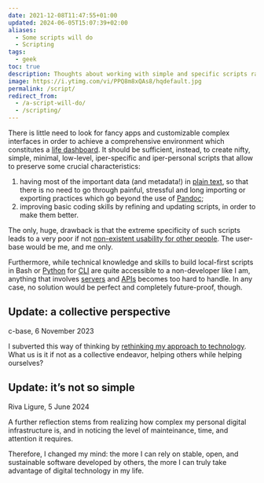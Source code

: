 ```yaml
---
date: 2021-12-08T11:47:55+01:00
updated: 2024-06-05T15:07:39+02:00
aliases:
  - Some scripts will do
  - Scripting
tags:
  - geek
toc: true
description: Thoughts about working with simple and specific scripts rather than dealing with complex and potentially bloated software.
image: https://i.ytimg.com/vi/PPQ8m8xQAs8/hqdefault.jpg
permalink: /script/
redirect_from:
  - /a-script-will-do/
  - /scripting/
---
```

There is little need to look for fancy apps and customizable complex interfaces in order to achieve a comprehensive environment which constitutes a [life dashboard](Nolan.md). It should be sufficient, instead, to create nifty, simple, minimal, low-level, iper-specific and iper-personal scripts that allow to preserve some crucial characteristics:
1. having most of the important data (and metadata!) in [plain text](Ode%20to%20plain%20text.md), so that there is no need to go through painful, stressful and long importing or exporting practices which go beyond the use of [Pandoc](Pandoc.md);
2. improving basic coding skills by refining and updating scripts, in order to make them better.

The only, huge, drawback is that the extreme specificity of such scripts leads to a very poor if not <u>non-existent usability for other people</u>. The user-base would be me, and me only.

Furthermore, while technical knowledge and skills to build local-first scripts in Bash or [Python](Python.md) for [CLI](Cheat%20sheets.md) are quite accessible to a non-developer like I am, anything that involves [servers](Nebuchadnezzar.md) and [APIs](https://en.wikipedia.org/wiki/API 'API on Wikipedia') becomes too hard to handle. In any case, no solution would be perfect and completely future-proof, though.

## Update: a collective perspective

<p class='date'>c-base, <time datetime='2023-11-06T19:42:00+01:00'>6 November 2023</time></p>

I subverted this way of thinking by [rethinking my approach to technology](/v2/ 'Rethinking my space'). What us is it if not as a collective endeavor, helping others while helping ourselves?

## Update: it’s not so simple

<p class='date'>Riva Ligure, <time datetime='2024-06-05T15:07:39+02:00'>5 June 2024</time></p>

A further reflection stems from realizing how complex my personal digital infrastructure is, and in noticing the level of mainteinance, time, and attention it requires.

Therefore, I changed my mind: the more I can rely on stable, open, and sustainable software developed by others, the more I can truly take advantage of digital technology in my life.
